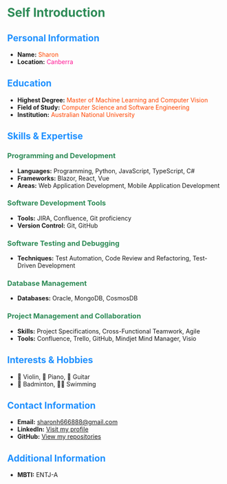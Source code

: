 # <span style="color:#2E8B57;">Self Introduction</span>

## <span style="color:#1E90FF;">Personal Information</span>
- **Name:** <span style="color:#FF4500;">Sharon</span>
- **Location:** <span style="color:#FF1493;">Canberra</span>

## <span style="color:#1E90FF;">Education</span>
- **Highest Degree:** <span style="color:#FF4500;">Master of Machine Learning and Computer Vision</span>
- **Field of Study:** <span style="color:#FF4500;">Computer Science and Software Engineering</span>
- **Institution:** <span style="color:#FF4500;">Australian National University</span>

## <span style="color:#1E90FF;">Skills & Expertise</span>

### <span style="color:#2E8B57;">Programming and Development</span>
- **Languages:** Programming, Python, JavaScript, TypeScript, C#
- **Frameworks:** Blazor, React, Vue
- **Areas:** Web Application Development, Mobile Application Development

### <span style="color:#2E8B57;">Software Development Tools</span>
- **Tools:** JIRA, Confluence, Git proficiency
- **Version Control:** Git, GitHub

### <span style="color:#2E8B57;">Software Testing and Debugging</span>
- **Techniques:** Test Automation, Code Review and Refactoring, Test-Driven Development

### <span style="color:#2E8B57;">Database Management</span>
- **Databases:** Oracle, MongoDB, CosmosDB

### <span style="color:#2E8B57;">Project Management and Collaboration</span>
- **Skills:** Project Specifications, Cross-Functional Teamwork, Agile
- **Tools:** Confluence, Trello, GitHub, Mindjet Mind Manager, Visio

## <span style="color:#1E90FF;">Interests & Hobbies</span>
- 🎻 Violin, 🎹 Piano, 🎸 Guitar
- 🏸 Badminton, 🏊‍♀️ Swimming

## <span style="color:#1E90FF;">Contact Information</span>
- **Email:** <span style="color:#FF4500;">sharonh666888@gmail.com</span>
- **LinkedIn:** [Visit my profile](https://www.linkedin.com/in/sharon-huang-4176b127b)
- **GitHub:** [View my repositories](https://github.com/Valentina-H0)

## <span style="color:#1E90FF;">Additional Information</span>
- **MBTI:** ENTJ-A
